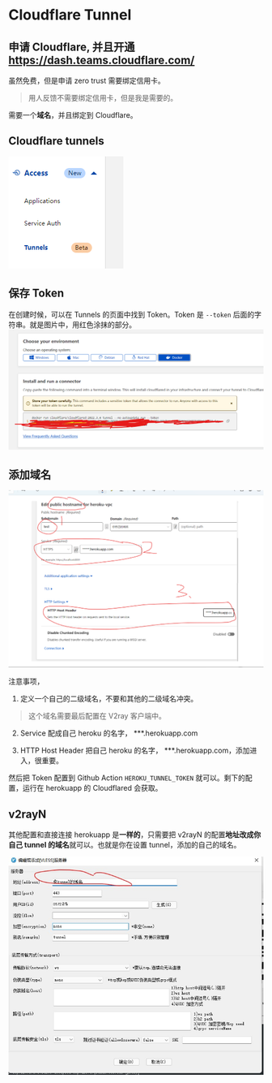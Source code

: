 # Cloudflare Tunnel

## 申请 Cloudflare, 并且开通 https://dash.teams.cloudflare.com/

虽然免费，但是申请 zero trust 需要绑定信用卡。

> 用人反馈不需要绑定信用卡，但是我是需要的。

需要一个**域名**，并且绑定到 Cloudflare。

## Cloudflare tunnels

![tunnels](./readme-data/tunnels.png)

## 保存 Token

在创建时候，可以在 Tunnels 的页面中找到 Token。Token 是 `--token` 后面的字符串。就是图片中，用红色涂抹的部分。
![tunnels-token](./readme-data/tunnel-tokens.png)

## 添加域名

![tunnel-host-name](./readme-data/tunnel-host-name.png)

注意事项，

1. 定义一个自己的二级域名，不要和其他的二级域名冲突。

> 这个域名需要最后配置在 V2ray 客户端中。

2. Service 配成自己 heroku 的名字， \*\*\*.herokuapp.com

3. HTTP Host Header
   把自己 heroku 的名字， \*\*\*.herokuapp.com，添加进入，很重要。

然后把 Token 配置到 Github Action `HEROKU_TUNNEL_TOKEN` 就可以。剩下的配置，运行在 herokuapp 的 Cloudflared 会获取。

## v2rayN

其他配置和直接连接 herokuapp 是**一样的**，只需要把 v2rayN 的配置**地址改成你自己 tunnel 的域名**就可以。也就是你在设置 tunnel，添加的自己的域名。

![V2rayN-tunnel](./readme-data/V2rayN-tunnel.jpg)
